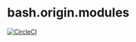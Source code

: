# bash.origin.modules

[![CircleCI](https://circleci.com/gh/bash-origin/bash.origin.svg?style=svg)](https://circleci.com/gh/bash-origin/bash.origin)
